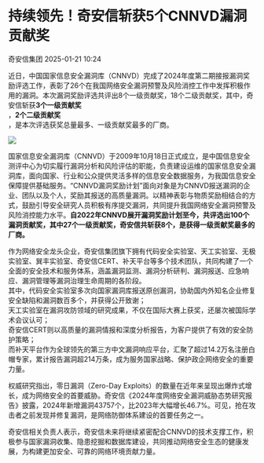 #  持续领先！奇安信斩获5个CNNVD漏洞贡献奖   
 奇安信集团   2025-01-21 10:24  
  
近日，中国国家信息安全漏洞库（CNNVD）完成了2024年度第二期接报漏洞奖励评选工作，表彰了26个在我国网络安全漏洞预警及风险消控工作中发挥积极作用的漏洞。本次漏洞奖励评选共评出8个一级贡献奖，18个二级贡献奖，其中，奇安信斩获**3个一级贡献奖**  
，**2个二级贡献奖**  
，是本次评选获奖总量最多、一级贡献奖最多的厂商。  
  
![](https://mmbiz.qpic.cn/mmbiz_jpg/G3LNmiaOGjaoIib9LXUHJpdZGI48ve1apPrKv7mAUA50icicN2ZJhhLibxjrU7tNg97QaRpAFibbRZ61mf7X65RLMBvA/640?wx_fmt=jpeg&from=appmsg "")  
  
国家信息安全漏洞库（CNNVD）于2009年10月18日正式成立，是中国信息安全测评中心为切实履行漏洞分析和风险评估的职能，负责建设运维的国家信息安全漏洞库，面向国家、行业和公众提供灵活多样的信息安全数据服务，为我国信息安全保障提供基础服务。“CNNVD漏洞奖励计划”面向对象是为CNNVD报送漏洞的企业、团队以及个人，奖励其报送的高质量漏洞。以精神表彰与物质奖励相结合的方式，鼓励引导安全研究人员积极有序提交漏洞，共同提升我国网络安全漏洞预警及风险消控能力水平。**自2022年CNNVD展开漏洞奖励计划至今，共评选出100个漏洞贡献奖，其中27个一级贡献奖，奇安信共斩获8个，是获得一级贡献奖最多的厂商。**  
  
  
作为网络安全龙头企业，奇安信集团旗下拥有代码安全实验室、天工实验室、无极实验室、巽丰实验室、奇安信CERT、补天平台等多个技术团队，共同构建了一个全面的安全技术和服务体系，涵盖漏洞监测、漏洞分析研判、漏洞报送、应急响应、漏洞管理等漏洞治理生命周期的各阶段。  
其中，代码安全实验室多次向国家漏洞库报送原创漏洞，协助国内外知名企业修复安全缺陷和漏洞数百多个，并获得公开致谢；  
天工实验室在漏洞攻防领域的研究成果，不仅在国际大赛上获奖，还屡次被国际学术会议认可；  
奇安信CERT则以高质量的漏洞情报和深度分析报告，为客户提供了有效的安全防护策略；  
而补天平台作为全球领先的第三方中文漏洞响应平台，汇聚了超过14.2万名注册白帽专家，累计报告漏洞超214万条，成为服务国家战略、保护政企网络安全的重要力量。  
  
权威研究指出，零日漏洞（Zero-Day Exploits）的数量在近年来呈现出爆炸式增长，成为网络安全的首要威胁。奇安信《2024年度网络安全漏洞威胁态势研究报告》披露，2024年新增漏洞43757个，比2023年大幅增长46.7%。可见，抢在攻击者之前发现并修复漏洞，是网络防御体系建设的首要任务之一。  
  
奇安信相关负责人表示，奇安信未来将继续紧密配合CNNVD的技术支撑工作，积极参与国家漏洞收集、隐患挖掘和数据库建设，共同推动网络安全生态的健康发展，为构建更加安全、可靠的网络环境贡献力量。  
  
